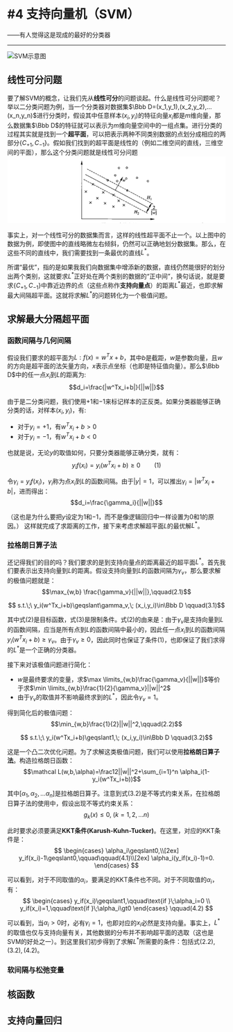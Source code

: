 # #4 支持向量机（SVM）
——有人觉得这是现成的最好的分类器
***
![SVM示意图](https://timgsa.baidu.com/timg?image&quality=80&size=b9999_10000&sec=1527170673&di=1dcc82cd28132c6c53838482d49ce094&imgtype=jpg&er=1&src=http%3A%2F%2Fs1.sinaimg.cn%2Fmw690%2F002xlA0Pgy6TFXnKcVi70%26amp%3B690)
## 线性可分问题
要了解SVM的概念，让我们先从**线性可分**的问题谈起。什么是线性可分问题呢？举以二分类问题为例，当一个分类器对数据集$\Bbb D=(x_1,y_1),(x_2,y_2),...(x_n,y_n)$进行分类时，假设其中任意样本$(x_i,y_i)$的特征向量$x_i$都是$m$维向量，那么数据集$\Bbb D$的特征就可以表示为$m$维向量空间中的一组点集。进行分类的过程其实就是找到一个**超平面**，可以把表示两种不同类别数据的点划分成相应的两部分$\{C_{+1},C_{-1}\}$。假如我们找到的超平面是线性的（例如二维空间的直线，三维空间的平面），那么这个分类问题就是线性可分问题
![](https://raw.githubusercontent.com/creeper121386/blog-file/master/%E6%B7%B1%E5%BA%A6%E6%88%AA%E5%9B%BE_%E9%80%89%E6%8B%A9%E5%8C%BA%E5%9F%9F_20180519150228.png)

事实上，对一个线性可分的数据集而言，这样的线性超平面不止一个。以上图中的数据为例，即使图中的直线略微左右倾斜，仍然可以正确地划分数据集。那么，在这些不同的直线中，我们需要找到一条最优的直线$L^*$。

所谓“最优”，指的是如果我我们向数据集中增添新的数据，直线仍然能很好的划分出两个类别，这就要求$L^*$正好处在两个类别的数据的“正中间”，换句话说，就是要求$\{C_{+1},C_{-1}\}$中靠近边界的点（这些点称作**支持向量点**）的距离$L^*$最近，也即求解最大间隔超平面。这就将求解$L^*$的问题转化为一个极值问题。

## 求解最大分隔超平面

### 函数间隔与几何间隔

假设我们要求的超平面为$L:f(x)=w^Tx+b$，其中$b$是截距，$w$是参数向量，且$w$的方向是超平面的法矢量方向，$x$表示点坐标（也即是特征值向量）。那么$\Bbb D$中的任一点$x_i$到$L$的距离为:
$$d_i=\frac{|w^Tx_i+b|}{||w||}$$

由于是二分类问题，我们使用$+1$和$-1$来标记样本的正反类。如果分类器能够正确分类的话，对样本$(x_i,y_i)$，有:
* 对于$y_i=+1$，有${w^Tx_i+b}>0$
* 对于$y_i=-1$，有${w^Tx_i+b}<0$

也就是说，无论$y$的取值如何，只要分类器能够正确分类，就有：
$$y_if(x_i)=y_i(w^Tx_i+b)\geqslant0 \qquad(1)$$

令$\gamma_i=y_if(x_i)$，$\gamma_i$称为点$x_i$到$L$的函数间隔。由于$|y|=1$，可以推出$\gamma_i=|w^Tx_i+b|$，进而得出：
$$d_i=\frac{\gamma_i}{||w||}$$

（这也是为什么要把$y$设定为$1$和$-1$，而不是像逻辑回归中一样设置为$0$和$1$的原因。）
这样就完成了求距离的工作，接下来考虑求解超平面$L$的最优解$L^*$。

### 拉格朗日算子法
还记得我们的目的吗？我们要求的是到支持向量点的距离最近的超平面$L^*$。首先我们要表示出支持向量到$L$的距离。假设支持向量到$L$的函数间隔为$\gamma_v$，那么要求解的极值问题就是：
$$\max_{w,b} \frac{\gamma_v}{||w||},\qquad(2.1)$$

$$ s.t.\;\ y_i(w^Tx_i+b)\geqslant\gamma_v,\; (x_i,y_i)\in\Bbb D \qquad(3.1)$$

其中式$(2)$是目标函数，式$(3)$是限制条件。式$(2)$的由来是：由于$\gamma_v$是支持向量到$L$的函数间隔，应当是所有点到$L$的函数间隔中最小的，因此任一点$x_i$到$L$的函数间隔$y_i(w^Tx_i+b)\geqslant\gamma_v$。由于$\gamma_v\geqslant0$，因此同时也保证了条件$(1)$，也即保证了我们求得的$L^*$是一个正确的分类器。

接下来对该极值问题进行简化：
* $w$是最终要求的变量，求$\max \limits_{w,b}\frac{\gamma_v}{||w||}$等价于求$\min \limits_{w,b}\frac{1}{2}{\gamma_v}||w||^2$
* 由于$\gamma_v$的取值并不影响最终求到的$L^*$，因此令$\gamma_v=1$。

得到简化后的极值问题：
$$\min_{w,b}\frac{1}{2}||w||^2,\qquad(2.2)$$

$$ s.t.\;\ y_i(w^Tx_i+b)\geqslant1,\; (x_i,y_i)\in\Bbb D \qquad(3.2)$$

这是一个凸二次优化问题。为了求解这类极值问题，我们可以使用**拉格朗日算子法**。构造拉格朗日函数：
$$\mathcal L(w,b,\alpha)=\frac12||w||^2+\sum_{i=1}^n \alpha_i(1-y_i(w^Tx_i+b))$$

其中$[\alpha_1,\alpha_2,...\alpha_n]$是拉格朗日算子。注意到式$(3.2)$是不等式约束关系，在拉格朗日算子法的使用中，假设出现不等式约束关系：
$$g_k(x)\leqslant0,\;(k=1,2,...n)$$

此时要求必须要满足**KKT条件(Karush-Kuhn-Tucker)**。在这里，对应的KKT条件是：
$$
\begin{cases}
\alpha_i\geqslant0,\\[2ex]
y_if(x_i)-1\geqslant0,\qquad\qquad(4.1)\\[2ex]
\alpha_i(y_if(x_i)-1)=0.
\end{cases}
$$

可以看到，对于不同取值的$\alpha_i$，要满足的KKT条件也不同。对于不同取值的$\alpha_i$，有：
$$
\begin{cases}
y_if(x_i)\geqslant1,\qquad\text{if }\;\alpha_i=0  \\
y_if(x_i)=1,\qquad\text{if }\;\alpha_i\gt0 
\end{cases}
\qquad(4.2)
$$

可以看到，当$\alpha_i>0$时，必有$\gamma_i=1$，也即对应的$x_i$必然是支持向量。事实上，$L^*$的取值也仅与支持向量有关，其他数据的分布并不影响超平面的选取（这也是SVM的好处之一）。到这里我们初步得到了求解$L^*$所需要的条件：包括式$(2.2),(3.2),(4.2)$。

### 软间隔与松弛变量


## 核函数
## 支持向量回归


    